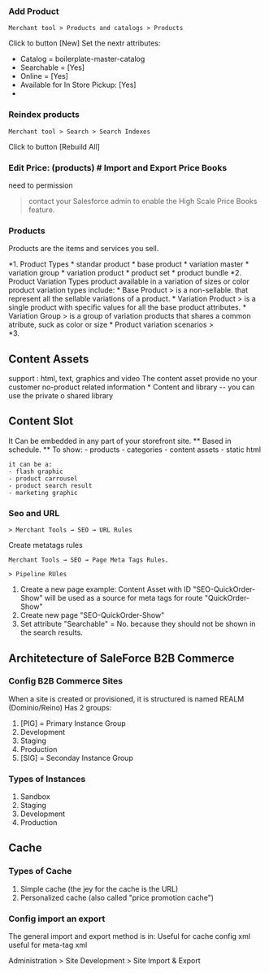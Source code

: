 ### Add Product

	Merchant tool > Products and catalogs > Products

Click to button [New]
Set the nextr attributes:
 * Catalog = boilerplate-master-catalog
 * Searchable = [Yes]
 * Online = [Yes]
 * Available for In Store Pickup: [Yes]
 * 

### Reindex products

	Merchant tool > Search > Search Indexes

Click to button [Rebuild All]

### Edit Price: (products) # Import and Export Price Books
need to permission

>  contact your Salesforce admin to enable the High Scale Price Books feature.


### Products

Products are the items and services you sell.

*1. Product Types
    * standar product
    * base product
    * variation master
    * variation group
    * variation product
    * product set
    * product bundle
*2. Product Variation Types
  product available in a variation of sizes or color
    product variation types include:
    * Base Product
      > is a non-sellable. that represent all the sellable variations of a product.
    * Variation Product
      > is a single product with specific values for all the base product attributes.
    * Variation Group
      > is a group of variation products that shares a common atribute, suck as color or size
    * Product variation scenarios
      >   
*3. 


## Content Assets
support : html, text, graphics and video
The content asset provide no your customer no-product related information
    * Content and library
      -- you can use the private o shared library

## Content Slot
It Can be embedded in any part of your storefront site. ** Based in schedule. **
    To show:
    - products
    - categories
    - content assets
    - static html

    it can be a:
    - flash graphic
    - product carrousel
    - product search result
    - marketing graphic

### Seo and URL

    > Merchant Tools → SEO → URL Rules

Create metatags rules
    
    Merchant Tools → SEO → Page Meta Tags Rules. 

    > Pipeline RUles

1. Create a new page example: Content Asset with ID "SEO-QuickOrder-Show" will be used as a source for meta tags for route "QuickOrder-Show"
2. Create new page "SEO-QuickOrder-Show"
3. Set attribute "Searchable" = No.  because they should not be shown in the search results.


## Architetecture of SaleForce B2B Commerce

### Config B2B Commerce Sites

When a site is created or provisioned, it is structured is named REALM (Dominio/Reino)
Has 2 groups:
1. [PIG] = Primary Instance Group
  1. Development
  2. Staging
  3. Production
2. [SIG] = Seconday Instance Group

### Types of Instances
1. Sandbox
2. Staging
3. Development
4. Production

## Cache
### Types of Cache
1. Simple cache (the jey for the cache is the URL)
2. Personalized cache (also called "price promotion cache")



### Config import an export

The general import and export method is in:
Useful for cache config xml
useful for meta-tag xml

Administration > Site Development > Site Import & Export